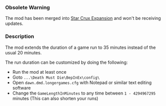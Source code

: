 ﻿### Obsolete Warning
The mod has been merged into [Star Crux Expansion](../StarCruxExpansion/readme.md) and won't be receiving updates.

### Description
The mod extends the duration of a game run to 35 minutes instead of the usual 20 minutes.

The run duration can be customized by doing the following:
- Run the mod at least once
- Goto `...\Death Must Die\BepInEx\config\`
- Open `dawn.dmd.longergames.cfg` with Notepad or similar text editing software
- Change the `GameLengthInMinutes` to any time between `1 - 4294967295` minutes (This can also shorten your runs)
